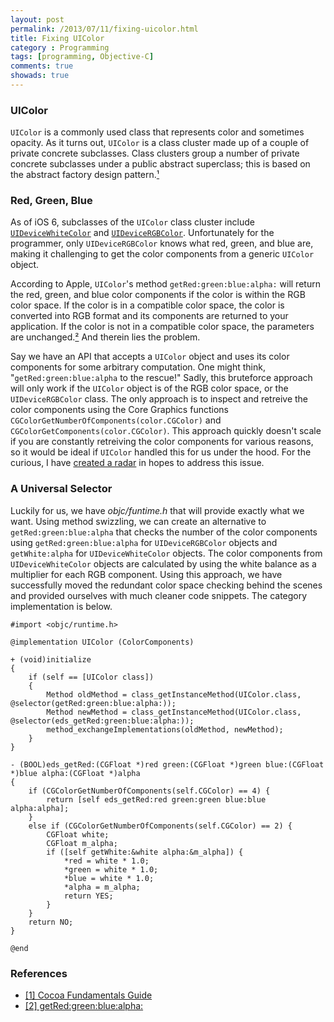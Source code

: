 ```yaml
---
layout: post
permalink: /2013/07/11/fixing-uicolor.html
title: Fixing UIColor
category : Programming
tags: [programming, Objective-C]
comments: true
showads: true
---
```


### UIColor

`UIColor` is a commonly used class that represents color and sometimes opacity. As it turns out, `UIColor` is a class cluster made up of a couple of private concrete subclasses. 
Class clusters group a number of private concrete subclasses under a public abstract superclass; this is based on the abstract factory design pattern.[¹](http://developer.apple.com/library/mac/#documentation/Cocoa/Conceptual/CocoaFundamentals/CocoaObjects/CocoaObjects.html#//apple_ref/doc/uid/TP40002974-CH4-SW34)

<!-- more -->

### Red, Green, Blue

As of iOS 6, subclasses of the `UIColor` class cluster include [`UIDeviceWhiteColor`](https://github.com/nst/iOS-Runtime-Headers/blob/master/Frameworks/UIKit.framework/UIDeviceWhiteColor.h) 
and [`UIDeviceRGBColor`](https://github.com/nst/iOS-Runtime-Headers/blob/master/Frameworks/UIKit.framework/UIDeviceRGBColor.h). 
Unfortunately for the programmer, only `UIDeviceRGBColor` knows what red, green, and blue are, making it challenging to get the color components from a generic `UIColor` object.

According to Apple, `UIColor`'s method `getRed:green:blue:alpha:` will return the red, green, and blue color components if the color is within the RGB color space. 
If the color is in a compatible color space, the color is converted into RGB format and its components are returned to your application. 
If the color is not in a compatible color space, the parameters are unchanged.[²](http://developer.apple.com/library/ios/#documentation/UIKit/Reference/UIColor_Class/Reference/Reference.html#//apple_ref/occ/instm/UIColor/getRed:green:blue:alpha:) 
And therein lies the problem.

Say we have an API that accepts a `UIColor` object and uses its color components for some arbitrary computation. One might think, "`getRed:green:blue:alpha` to the rescue!" 
Sadly, this bruteforce approach will only work if the `UIColor` object is of the RGB color space, or the `UIDeviceRGBColor` class. The only approach is to inspect and retreive 
the color components using the Core Graphics functions `CGColorGetNumberOfComponents(color.CGColor)` and `CGColorGetComponents(color.CGColor)`. This approach quickly doesn't scale if you 
are constantly retreiving the color components for various reasons, so it would be ideal if `UIColor` handled this for us under the hood. For the curious, I have 
[created a radar](http://openradar.appspot.com/radar?id=3114410) in hopes to address this issue.

### A Universal Selector

Luckily for us, we have _objc/funtime.h_ that will provide exactly what we want. Using method swizzling, we can create an alternative to `getRed:green:blue:alpha` that 
checks the number of the color components using `getRed:green:blue:alpha` for `UIDeviceRGBColor` objects and `getWhite:alpha` for `UIDeviceWhiteColor` objects. The color 
components from `UIDeviceWhiteColor` objects are calculated by using the white balance as a multiplier for each RGB component. Using this approach, we have successfully 
moved the redundant color space checking behind the scenes and provided ourselves with much cleaner code snippets. The category implementation is below.

```objc
#import <objc/runtime.h>

@implementation UIColor (ColorComponents)

+ (void)initialize
{
    if (self == [UIColor class])
    {
        Method oldMethod = class_getInstanceMethod(UIColor.class, @selector(getRed:green:blue:alpha:));
        Method newMethod = class_getInstanceMethod(UIColor.class, @selector(eds_getRed:green:blue:alpha:));
        method_exchangeImplementations(oldMethod, newMethod);
    }
}

- (BOOL)eds_getRed:(CGFloat *)red green:(CGFloat *)green blue:(CGFloat *)blue alpha:(CGFloat *)alpha
{
    if (CGColorGetNumberOfComponents(self.CGColor) == 4) {
        return [self eds_getRed:red green:green blue:blue alpha:alpha];
    }
    else if (CGColorGetNumberOfComponents(self.CGColor) == 2) {
        CGFloat white;
        CGFloat m_alpha;
        if ([self getWhite:&white alpha:&m_alpha]) {
            *red = white * 1.0;
            *green = white * 1.0;
            *blue = white * 1.0;
            *alpha = m_alpha;
            return YES;
        }
    }
    return NO;
}

@end
```

### References

* [[1] Cocoa Fundamentals Guide](http://developer.apple.com/library/mac/#documentation/Cocoa/Conceptual/CocoaFundamentals/CocoaObjects/CocoaObjects.html#//apple_ref/doc/uid/TP40002974-CH4-SW34)
* [[2] getRed:green:blue:alpha:](http://developer.apple.com/library/ios/#documentation/UIKit/Reference/UIColor_Class/Reference/Reference.html#//apple_ref/occ/instm/UIColor/getRed:green:blue:alpha:)